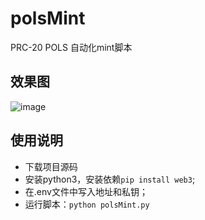 # polsMint
PRC-20 POLS 自动化mint脚本
## 效果图
![image](https://github.com/chriscczhou/polsMint/assets/108380177/e703937e-0ab3-46c1-898e-2a9bd6545017)

## 使用说明
 - 下载项目源码
 - 安装python3，安装依赖`pip install web3`;
 - 在.env文件中写入地址和私钥；
 - 运行脚本：`python polsMint.py`
